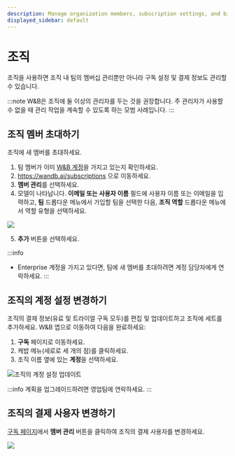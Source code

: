 ```yaml
---
description: Manage organization members, subscription settings, and billing information
displayed_sidebar: default
---
```


# 조직

조직을 사용하면 조직 내 팀의 멤버십 관리뿐만 아니라 구독 설정 및 결제 정보도 관리할 수 있습니다.

:::note
W&B은 조직에 둘 이상의 관리자를 두는 것을 권장합니다. 주 관리자가 사용할 수 없을 때 관리 작업을 계속할 수 있도록 하는 모범 사례입니다.
:::

## 조직 멤버 초대하기

조직에 새 멤버를 초대하세요.
1. 팀 멤버가 이미 [W&B 계정](https://app.wandb.ai/login?signup=true)을 가지고 있는지 확인하세요.
2. https://wandb.ai/subscriptions 으로 이동하세요.
3. **멤버 관리**를 선택하세요.
4. 모델이 나타납니다. **이메일 또는 사용자 이름** 필드에 사용자 이름 또는 이메일을 입력하고, **팀** 드롭다운 메뉴에서 가입할 팀을 선택한 다음, **조직 역할** 드롭다운 메뉴에서 역할 유형을 선택하세요.

![](@site/static/images/app_ui/ezgif-3-b665ff2fa9.gif)

5. **추가** 버튼을 선택하세요.

:::info
* Enterprise 계정을 가지고 있다면, 팀에 새 멤버를 초대하려면 계정 담당자에게 연락하세요.
:::

## 조직의 계정 설정 변경하기

조직의 결제 정보(유료 및 트라이얼 구독 모두)를 편집 및 업데이트하고 조직에 세트를 추가하세요. W&B 앱으로 이동하여 다음을 완료하세요:

1. **구독** 페이지로 이동하세요.
2. 케밥 메뉴(세로로 세 개의 점)를 클릭하세요.
3. 조직 이름 옆에 있는 **계정**을 선택하세요.


![조직의 계정 설정 업데이트](@site/static/images/app_ui/edit_account.gif)

:::info
계획을 업그레이드하려면 영업팀에 연락하세요.
:::

## 조직의 결제 사용자 변경하기

[구독 페이지](https://wandb.ai/subscriptions)에서 **멤버 관리** 버튼을 클릭하여 조직의 결제 사용자를 변경하세요.

![](/images/app_ui/change_billing_user.gif)